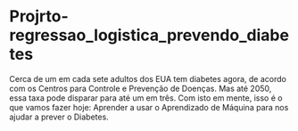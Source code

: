 # Projrto-regressao_logistica_prevendo_diabetes
Cerca de um em cada sete adultos dos EUA tem diabetes agora, de acordo com os Centros para Controle e Prevenção de Doenças. Mas até 2050, essa taxa pode disparar para até um em três. Com isto em mente, isso é o que vamos fazer hoje: Aprender a usar o Aprendizado de Máquina para nos ajudar a prever o Diabetes. 

